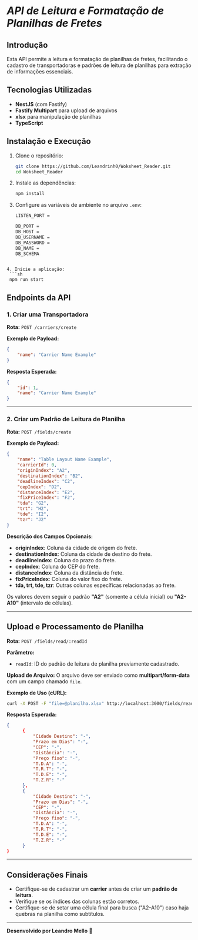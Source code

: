# *API de Leitura e Formatação de Planilhas de Fretes*

## Introdução

Esta API permite a leitura e formatação de planilhas de fretes, facilitando o cadastro de transportadoras e padrões de leitura de planilhas para extração de informações essenciais.

## Tecnologias Utilizadas

- **NestJS** (com Fastify)
- **Fastify Multipart** para upload de arquivos
- **xlsx** para manipulação de planilhas
- **TypeScript**

## Instalação e Execução

1. Clone o repositório:

   ```sh
   git clone https://github.com/Leandrinh0/Woksheet_Reader.git
   cd Woksheet_Reader
   ```

2. Instale as dependências:

   ```sh
   npm install
   ```

3. Configure as variáveis de ambiente no arquivo `.env`:
   ```sh
   LISTEN_PORT =

   DB_PORT =
   DB_HOST =
   DB_USERNAME =
   DB_PASSWORD =
   DB_NAME =
   DB_SCHEMA
  ```

4. Inicie a aplicação:
   ```sh
   npm run start
   ```

## Endpoints da API

### 1. Criar uma Transportadora

**Rota:** `POST /carriers/create`

**Exemplo de Payload:**

```json
{
    "name": "Carrier Name Example"
}
```

**Resposta Esperada:**

```json
{
    "id": 1,
    "name": "Carrier Name Example"
}
```

---

### 2. Criar um Padrão de Leitura de Planilha

**Rota:** `POST /fields/create`

**Exemplo de Payload:**

```json
{
    "name": "Table Layout Name Example",
    "carrierId": 0,
    "originIndex": "A2",
    "destinationIndex": "B2",
    "deadlineIndex": "C2",
    "cepIndex": "D2",
    "distanceIndex": "E2",
    "fixPriceIndex": "F2",
    "tda": "G2",
    "trt": "H2",
    "tde": "I2",
    "tzr": "J2"
}
```

**Descrição dos Campos Opcionais:**

- **originIndex**: Coluna da cidade de origem do frete.
- **destinationIndex**: Coluna da cidade de destino do frete.
- **deadlineIndex**: Coluna do prazo do frete.
- **cepIndex**: Coluna do CEP do frete.
- **distanceIndex**: Coluna da distância do frete.
- **fixPriceIndex**: Coluna do valor fixo do frete.
- **tda, trt, tde, tzr**: Outras colunas específicas relacionadas ao frete.

Os valores devem seguir o padrão **"A2"** (somente a célula inicial) ou **"A2-A10"** (intervalo de células).

---

## Upload e Processamento de Planilha

**Rota:** `POST /fields/read/:readId`

**Parâmetro:**

- `readId`: ID do padrão de leitura de planilha previamente cadastrado.

**Upload de Arquivo:**
O arquivo deve ser enviado como **multipart/form-data** com um campo chamado `file`.

**Exemplo de Uso (cURL):**

```sh
curl -X POST -F "file=@planilha.xlsx" http://localhost:3000/fields/read/1
```

**Resposta Esperada:**

```json
{
      {
          "Cidade Destino": "-",
          "Prazo em Dias": "-",
          "CEP": "-",
          "Distância": "-",
          "Preço fixo": "-",
          "T.D.A": "-",
          "T.R.T": "-",
          "T.D.E": "-",
          "T.Z.R": "-"
      },
      {
          "Cidade Destino": "-",
          "Prazo em Dias": "-",
          "CEP": "-",
          "Distância": "-",
          "Preço fixo": "-",
          "T.D.A": "-",
          "T.R.T": "-",
          "T.D.E": "-",
          "T.Z.R": "-"
      }
}
```

---

## Considerações Finais

- Certifique-se de cadastrar um **carrier** antes de criar um **padrão de leitura**.
- Verifique se os índices das colunas estão corretos.
- Certifique-se de setar uma célula final para busca ("A2-A10") caso haja quebras na planilha como subtítulos.

---

**Desenvolvido por Leandro Mello** 🚀

